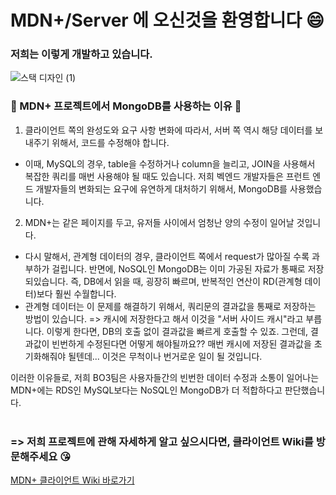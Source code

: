 # MDN+/Server 에 오신것을 환영합니다 😄

### 저희는 이렇게 개발하고 있습니다.

![스택 디자인 (1)](https://user-images.githubusercontent.com/76520075/118232974-46dabb00-b4cc-11eb-8d45-0949c7e06667.jpg)

### 🙋 MDN+ 프로젝트에서 MongoDB를 사용하는 이유 🙋

1. 클라이언트 쪽의 완성도와 요구 사항 변화에 따라서, 서버 쪽 역시 해당 데이터를 보내주기 위해서, 코드를 수정해야 합니다. 
- 이때, MySQL의 경우, table을 수정하거나 column을 늘리고, JOIN을 사용해서 복잡한 쿼리를 매번 사용해야 될 때도 있습니다. 
저희 벡엔드 개발자들은 프런트 엔드 개발자들의 변화되는 요구에 유연하게 대처하기 위해서, MongoDB를 사용했습니다.

2. MDN+는 같은 페이지를 두고, 유저들 사이에서 엄청난 양의 수정이 일어날 것입니다. 
- 다시 말해서, 관계형 데이터의 경우, 클라이언트 쪽에서 request가 많아질 수록 과부하가 걸립니다. 
반면에, NoSQL인 MongoDB는 이미 가공된 자료가 통째로 저장 되있습니다. 즉, DB에서 읽을 때, 굉장히 빠르며, 반복적인 연산이 RD(관계형 데이터)보다 훨씬 수월합니다.
- 관계형 데이터는 이 문제를 해결하기 위해서, 쿼리문의 결과값을 통째로 저장하는 방법이 있습니다. => 캐시에 저장한다고 해서 이것을 "서버 사이드 캐시"라고 부릅니다.
이렇게 한다면, DB의 호출 없이 결과값을 빠르게 호출할 수 있죠. 그런데, 결과값이 빈번하게 수정된다면 어떻게 해야될까요?? 매번 캐시에 저장된 결과값을 초기화해줘야 될텐데... 
이것은 무척이나 번거로운 일이 될 것입니다.

이러한 이유들로, 저희 BO3팀은 사용자들간의 빈번한 데이터 수정과 소통이 일어나는 MDN+에는 RDS인 MySQL보다는 NoSQL인 MongoDB가 더 적합하다고 판단했습니다.
<br></br>

### => 저희 프로젝트에 관해 자세하게 알고 싶으시다면, 클라이언트 Wiki를 방문해주세요 😘

[MDN+ 클라이언트 Wiki 바로가기](https://github.com/codestates/MDNplus-client-/wiki)

